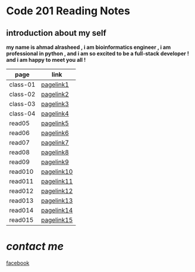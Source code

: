 # Code 201 Reading Notes

## introduction about my self
 **my name is ahmad alrasheed , i am bioinformatics engineer , i am professional in python , and i am so excited to be a full-stack developer ! and i am happy to meet you all !**

| page        | link                      |
| ----------- | -----------               |
| class-01    | [pagelink1](class-01.md)  |
| class-02    | [pagelink2](class-02.md)  |
| class-03    | [pagelink3](class-03.md)  |
| class-04    | [pagelink4](class-04.md)  |
| read05      | [pagelink5]()             |
| read06      | [pagelink6]()             |
| read07      | [pagelink7]()             |
| read08      | [pagelink8]()             |
| read09      |  [pagelink9]()            |
| read010     | [pagelink10]()            |
| read011     | [pagelink11]()            |
| read012     | [pagelink12]()            |
| read013     | [pagelink13]()            |
| read014     | [pagelink14]()            |
| read015     | [pagelink15]()            |


# ***contact me***



[facebook](https://www.facebook.com)

